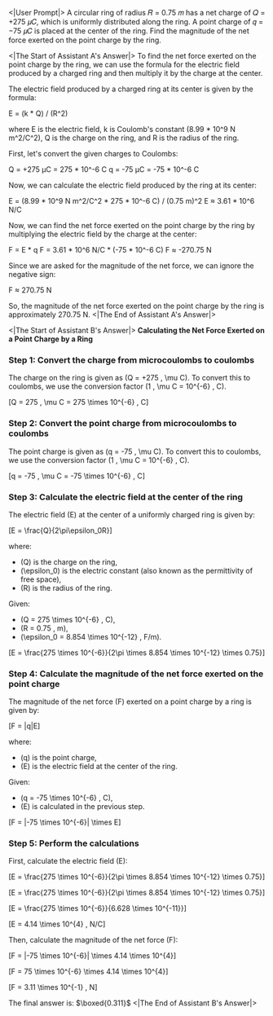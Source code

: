 <|User Prompt|>
A circular ring of radius 𝑅 = 0.75 𝑚 has a net charge of 𝑄 = +275 𝜇𝐶, which is uniformly
distributed along the ring. A point charge of 𝑞 = −75 𝜇𝐶 is placed at the center of the ring.
Find the magnitude of the net force exerted on the point charge by the ring.

<|The Start of Assistant A's Answer|>
To find the net force exerted on the point charge by the ring, we can use the formula for the electric field produced by a charged ring and then multiply it by the charge at the center.

The electric field produced by a charged ring at its center is given by the formula:

E = (k * Q) / (R^2)

where E is the electric field, k is Coulomb's constant (8.99 * 10^9 N m^2/C^2), Q is the charge on the ring, and R is the radius of the ring.

First, let's convert the given charges to Coulombs:

Q = +275 μC = 275 * 10^-6 C
q = -75 μC = -75 * 10^-6 C

Now, we can calculate the electric field produced by the ring at its center:

E = (8.99 * 10^9 N m^2/C^2 * 275 * 10^-6 C) / (0.75 m)^2
E ≈ 3.61 * 10^6 N/C

Now, we can find the net force exerted on the point charge by the ring by multiplying the electric field by the charge at the center:

F = E * q
F = 3.61 * 10^6 N/C * (-75 * 10^-6 C)
F ≈ -270.75 N

Since we are asked for the magnitude of the net force, we can ignore the negative sign:

F ≈ 270.75 N

So, the magnitude of the net force exerted on the point charge by the ring is approximately 270.75 N.
<|The End of Assistant A's Answer|>

<|The Start of Assistant B's Answer|>
**Calculating the Net Force Exerted on a Point Charge by a Ring**

### Step 1: Convert the charge from microcoulombs to coulombs
The charge on the ring is given as \(Q = +275 \, \mu C\). To convert this to coulombs, we use the conversion factor \(1 \, \mu C = 10^{-6} \, C\).

\[Q = 275 \, \mu C = 275 \times 10^{-6} \, C\]

### Step 2: Convert the point charge from microcoulombs to coulombs
The point charge is given as \(q = -75 \, \mu C\). To convert this to coulombs, we use the conversion factor \(1 \, \mu C = 10^{-6} \, C\).

\[q = -75 \, \mu C = -75 \times 10^{-6} \, C\]

### Step 3: Calculate the electric field at the center of the ring
The electric field \(E\) at the center of a uniformly charged ring is given by:

\[E = \frac{Q}{2\pi\epsilon_0R}\]

where:
- \(Q\) is the charge on the ring,
- \(\epsilon_0\) is the electric constant (also known as the permittivity of free space),
- \(R\) is the radius of the ring.

Given:
- \(Q = 275 \times 10^{-6} \, C\),
- \(R = 0.75 \, m\),
- \(\epsilon_0 = 8.854 \times 10^{-12} \, F/m\).

\[E = \frac{275 \times 10^{-6}}{2\pi \times 8.854 \times 10^{-12} \times 0.75}\]

### Step 4: Calculate the magnitude of the net force exerted on the point charge
The magnitude of the net force \(F\) exerted on a point charge by a ring is given by:

\[F = |q|E\]

where:
- \(q\) is the point charge,
- \(E\) is the electric field at the center of the ring.

Given:
- \(q = -75 \times 10^{-6} \, C\),
- \(E\) is calculated in the previous step.

\[F = |-75 \times 10^{-6}| \times E\]

### Step 5: Perform the calculations
First, calculate the electric field \(E\):

\[E = \frac{275 \times 10^{-6}}{2\pi \times 8.854 \times 10^{-12} \times 0.75}\]

\[E = \frac{275 \times 10^{-6}}{2\pi \times 8.854 \times 10^{-12} \times 0.75}\]

\[E = \frac{275 \times 10^{-6}}{6.628 \times 10^{-11}}\]

\[E = 4.14 \times 10^{4} \, N/C\]

Then, calculate the magnitude of the net force \(F\):

\[F = |-75 \times 10^{-6}| \times 4.14 \times 10^{4}\]

\[F = 75 \times 10^{-6} \times 4.14 \times 10^{4}\]

\[F = 3.11 \times 10^{-1} \, N\]

The final answer is: $\boxed{0.311}$
<|The End of Assistant B's Answer|>